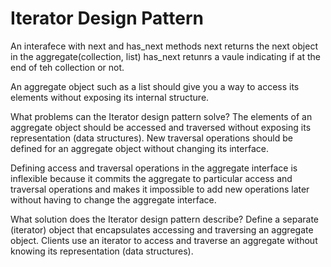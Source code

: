 # Iterator Design Pattern

An interafece with  next and has_next methods
next returns the next object in the aggregate(collection, list)
has_next retunrs a vaule indicating if at the end of teh collection or not.


An aggregate object such as a list should give you a way to access its elements without exposing its internal structure.

What problems can the Iterator design pattern solve?
The elements of an aggregate object should be accessed and traversed without exposing its representation (data structures).
New traversal operations should be defined for an aggregate object without changing its interface.

Defining access and traversal operations in the aggregate interface is inflexible because it commits the 
aggregate to particular access and traversal operations and makes it impossible to add new operations later without having to change the aggregate interface. 

What solution does the Iterator design pattern describe? 
Define a separate (iterator) object that encapsulates accessing and traversing an aggregate object.
Clients use an iterator to access and traverse an aggregate without knowing its representation (data structures).